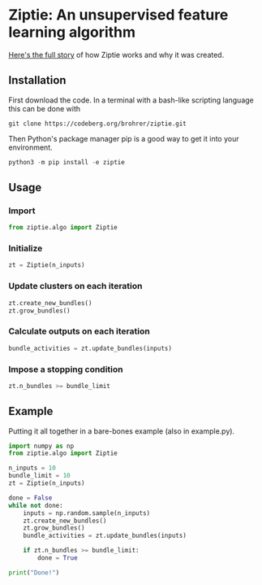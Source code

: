# Ziptie: An unsupervised feature learning algorithm

[Here's the full story](https://codeberg.org/brohrer/ziptie-paper/raw/branch/main/ziptie.pdf)
of how Ziptie works and why it was created.

## Installation

First download the code.
In a terminal with a bash-like scripting language this can be done with

```
git clone https://codeberg.org/brohrer/ziptie.git
```

Then Python's package manager pip is a good way to get it into your
environment.

```python
python3 -m pip install -e ziptie
```

## Usage

### Import
```python
from ziptie.algo import Ziptie
```

### Initialize
```python
zt = Ziptie(n_inputs)
```

### Update clusters on each iteration
```python
zt.create_new_bundles()
zt.grow_bundles()
```

### Calculate outputs on each iteration
```python
bundle_activities = zt.update_bundles(inputs)
```

### Impose a stopping condition
```python
zt.n_bundles >= bundle_limit
```

## Example

Putting it all together in a bare-bones example (also in example.py).

```python
import numpy as np
from ziptie.algo import Ziptie

n_inputs = 10
bundle_limit = 10
zt = Ziptie(n_inputs)

done = False
while not done:
    inputs = np.random.sample(n_inputs)
    zt.create_new_bundles()
    zt.grow_bundles()
    bundle_activities = zt.update_bundles(inputs)

    if zt.n_bundles >= bundle_limit:
        done = True

print("Done!")
```
